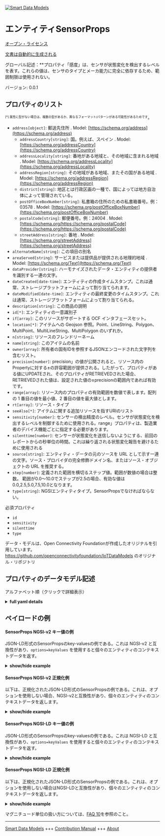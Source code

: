 <!-- 10-Header -->  
[![Smart Data Models](https://smartdatamodels.org/wp-content/uploads/2022/01/SmartDataModels_logo.png "Logo")](https://smartdatamodels.org)  
エンティティSensorProps  
=================<!-- /10-Header -->  
<!-- 15-License -->  
[オープン・ライセンス](https://github.com/smart-data-models//dataModel.OCF/blob/master/SensorProps/LICENSE.md)  
[文書は自動的に生成される](https://docs.google.com/presentation/d/e/2PACX-1vTs-Ng5dIAwkg91oTTUdt8ua7woBXhPnwavZ0FxgR8BsAI_Ek3C5q97Nd94HS8KhP-r_quD4H0fgyt3/pub?start=false&loop=false&delayms=3000#slide=id.gb715ace035_0_60)  
<!-- /15-License -->  
<!-- 20-Description -->  
グローバル記述：**プロパティ「感度」は、センサが状態変化を検出するレベルを表す。これらの値は、センサのタイプとメーカ能力に完全に依存するため、範囲制限は使用されない。  
バージョン: 0.0.1  
<!-- /20-Description -->  
<!-- 30-PropertiesList -->  

## プロパティのリスト  

<sup><sub>[*] 属性に型がない場合は、複数の型があるか、異なるフォーマット/パターンがある可能性があるためです</sub></sup>。  
- `address[object]`: 郵送先住所  . Model: [https://schema.org/address](https://schema.org/address)	- `addressCountry[string]`: 国。例えば、スペイン  . Model: [https://schema.org/addressCountry](https://schema.org/addressCountry)  
	- `addressLocality[string]`: 番地がある地域と、その地域に含まれる地域  . Model: [https://schema.org/addressLocality](https://schema.org/addressLocality)  
	- `addressRegion[string]`: その地域がある地域、またその国がある地域  . Model: [https://schema.org/addressRegion](https://schema.org/addressRegion)  
	- `district[string]`: 地区とは行政区画の一種で、国によっては地方自治体によって管理されている。    
	- `postOfficeBoxNumber[string]`: 私書箱の住所のための私書箱番号。例：03578  . Model: [https://schema.org/postOfficeBoxNumber](https://schema.org/postOfficeBoxNumber)  
	- `postalCode[string]`: 郵便番号。例：24004  . Model: [https://schema.org/https://schema.org/postalCode](https://schema.org/https://schema.org/postalCode)  
	- `streetAddress[string]`: 番地  . Model: [https://schema.org/streetAddress](https://schema.org/streetAddress)  
- `alternateName[string]`: この項目の別名  - `areaServed[string]`: サービスまたは提供品が提供される地理的地域  . Model: [https://schema.org/Text](https://schema.org/Text)- `dataProvider[string]`: ハーモナイズされたデータ・エンティティの提供者を識別する一連の文字。  - `dateCreated[date-time]`: エンティティの作成タイムスタンプ。これは通常、ストレージプラットフォームによって割り当てられます。  - `dateModified[date-time]`: エンティティの最終変更のタイムスタンプ。これは通常、ストレージプラットフォームによって割り当てられる。  - `description[string]`: この商品の説明  - `id[*]`: エンティティの一意識別子  - `if[array]`: このリソースがサポートする OCF インタフェースセット。  - `location[*]`: アイテムへの Geojson 参照。Point、LineString、Polygon、MultiPoint、MultiLineString、MultiPolygon のいずれか。  - `n[string]`: リソースのフレンドリーネーム  - `name[string]`: このアイテムの名前  - `owner[array]`: 所有者の固有IDを参照するJSONエンコードされた文字列を含むリスト。  - `precision[number]`: precision」の値が公開されると、リソース内のPropertyに対する±の許容範囲が提供される。したがって、プロパティがある値にUPDATEされ、そのプロパティがRETRIEVEDされた場合、RETRIEVEDされた値は、設定された値の±precisionの範囲内であれば有効です。  - `range[array]`: リソース内のプロパティの有効範囲を数値で表します。配列の 1 番目の値を最小値、2 番目の値を最大値とします。  - `rt[array]`: リソース・タイプ  - `seeAlso[*]`: アイテムに関する追加リソースを指すURIのリスト  - `sensitivity[number]`: センサーの検出精度のレベル。センサが状態変化を検出するレベルを制御するために使用される。range」プロパティは、製造業者のデバイス機能ごとに指定する必要があります。  - `silenttime[number]`: センサーが状態変化を送信しないようにする、前回のレポートからの秒単位の時間。これは繰り返される状態変化報告を避けるために使用される  - `source[string]`: エンティティ・データの元のソースを URL として示す一連の文字。ソース・プロバイダの完全修飾ドメイン名、またはソース・オブジェクトの URL を推奨する。  - `step[number]`: 定義された範囲を横切るステップ値。範囲が数値の場合は整数。  範囲が0.0～10.0でステップが2.5の場合、有効な値は0.0,2.5,5.0,7.5,10.0となります。  - `type[string]`: NGSIエンティティタイプ。SensorPropsでなければならない。  <!-- /30-PropertiesList -->  
<!-- 35-RequiredProperties -->  
必須プロパティ  
- `id`  - `sensitivity`  - `silenttime`  - `type`  <!-- /35-RequiredProperties -->  
<!-- 40-RequiredProperties -->  
データ・モデルは、Open Connectivity Foundationが作成したオリジナルを引用しています。https://github.com/openconnectivityfoundation/IoTDataModels のオリジナル・リポジトリ  
<!-- /40-RequiredProperties -->  
<!-- 50-DataModelHeader -->  
## プロパティのデータモデル記述  
アルファベット順（クリックで詳細表示）  
<!-- /50-DataModelHeader -->  
<!-- 60-ModelYaml -->  
<details><summary><strong>full yaml details</strong></summary>    
```yaml  
SensorProps:    
  description: 'This Resource describes the properties which guide the reporting of a state change of a Sensor.The Property ''silenttime'' represents the period after which a state change report was sent where the Sensor state change is not reported.The Property ''sensitivity'' represents the level at which the sensor detects a state change.These values are completely dependent on the type of Sensor and the manufacturer capability, so no range restrictions are used.The Properties ''range'', ''step'' and ''precision'' are only applied to the ''sensitivity'' Property.'    
  properties:    
    address:    
      description: The mailing address    
      properties:    
        addressCountry:    
          description: 'The country. For example, Spain'    
          type: string    
          x-ngsi:    
            model: https://schema.org/addressCountry    
            type: Property    
        addressLocality:    
          description: 'The locality in which the street address is, and which is in the region'    
          type: string    
          x-ngsi:    
            model: https://schema.org/addressLocality    
            type: Property    
        addressRegion:    
          description: 'The region in which the locality is, and which is in the country'    
          type: string    
          x-ngsi:    
            model: https://schema.org/addressRegion    
            type: Property    
        district:    
          description: 'A district is a type of administrative division that, in some countries, is managed by the local government'    
          type: string    
          x-ngsi:    
            type: Property    
        postOfficeBoxNumber:    
          description: 'The post office box number for PO box addresses. For example, 03578'    
          type: string    
          x-ngsi:    
            model: https://schema.org/postOfficeBoxNumber    
            type: Property    
        postalCode:    
          description: 'The postal code. For example, 24004'    
          type: string    
          x-ngsi:    
            model: https://schema.org/https://schema.org/postalCode    
            type: Property    
        streetAddress:    
          description: The street address    
          type: string    
          x-ngsi:    
            model: https://schema.org/streetAddress    
            type: Property    
        streetNr:    
          description: Number identifying a specific property on a public street    
          type: string    
          x-ngsi:    
            type: Property    
      type: object    
      x-ngsi:    
        model: https://schema.org/address    
        type: Property    
    alternateName:    
      description: An alternative name for this item    
      type: string    
      x-ngsi:    
        type: Property    
    areaServed:    
      description: The geographic area where a service or offered item is provided    
      type: string    
      x-ngsi:    
        model: https://schema.org/Text    
        type: Property    
    dataProvider:    
      description: A sequence of characters identifying the provider of the harmonised data entity    
      type: string    
      x-ngsi:    
        type: Property    
    dateCreated:    
      description: Entity creation timestamp. This will usually be allocated by the storage platform    
      format: date-time    
      type: string    
      x-ngsi:    
        type: Property    
    dateModified:    
      description: Timestamp of the last modification of the entity. This will usually be allocated by the storage platform    
      format: date-time    
      type: string    
      x-ngsi:    
        type: Property    
    description:    
      description: A description of this item    
      type: string    
      x-ngsi:    
        type: Property    
    id:    
      anyOf:    
        - description: Identifier format of any NGSI entity    
          maxLength: 256    
          minLength: 1    
          pattern: ^[\w\-\.\{\}\$\+\*\[\]`|~^@!,:\\]+$    
          type: string    
          x-ngsi:    
            type: Property    
        - description: Identifier format of any NGSI entity    
          format: uri    
          type: string    
          x-ngsi:    
            type: Property    
      description: Unique identifier of the entity    
      x-ngsi:    
        type: Property    
    if:    
      description: The OCF Interface set supported by this Resource    
      items:    
        enum:    
          - oic.if.rw    
          - oic.if.baseline    
        type: string    
      minItems: 2    
      readOnly: true    
      type: array    
      uniqueItems: true    
      x-ngsi:    
        type: Property    
    location:    
      description: 'Geojson reference to the item. It can be Point, LineString, Polygon, MultiPoint, MultiLineString or MultiPolygon'    
      oneOf:    
        - description: Geojson reference to the item. Point    
          properties:    
            bbox:    
              items:    
                type: number    
              minItems: 4    
              type: array    
            coordinates:    
              items:    
                type: number    
              minItems: 2    
              type: array    
            type:    
              enum:    
                - Point    
              type: string    
          required:    
            - type    
            - coordinates    
          title: GeoJSON Point    
          type: object    
          x-ngsi:    
            type: GeoProperty    
        - description: Geojson reference to the item. LineString    
          properties:    
            bbox:    
              items:    
                type: number    
              minItems: 4    
              type: array    
            coordinates:    
              items:    
                items:    
                  type: number    
                minItems: 2    
                type: array    
              minItems: 2    
              type: array    
            type:    
              enum:    
                - LineString    
              type: string    
          required:    
            - type    
            - coordinates    
          title: GeoJSON LineString    
          type: object    
          x-ngsi:    
            type: GeoProperty    
        - description: Geojson reference to the item. Polygon    
          properties:    
            bbox:    
              items:    
                type: number    
              minItems: 4    
              type: array    
            coordinates:    
              items:    
                items:    
                  items:    
                    type: number    
                  minItems: 2    
                  type: array    
                minItems: 4    
                type: array    
              type: array    
            type:    
              enum:    
                - Polygon    
              type: string    
          required:    
            - type    
            - coordinates    
          title: GeoJSON Polygon    
          type: object    
          x-ngsi:    
            type: GeoProperty    
        - description: Geojson reference to the item. MultiPoint    
          properties:    
            bbox:    
              items:    
                type: number    
              minItems: 4    
              type: array    
            coordinates:    
              items:    
                items:    
                  type: number    
                minItems: 2    
                type: array    
              type: array    
            type:    
              enum:    
                - MultiPoint    
              type: string    
          required:    
            - type    
            - coordinates    
          title: GeoJSON MultiPoint    
          type: object    
          x-ngsi:    
            type: GeoProperty    
        - description: Geojson reference to the item. MultiLineString    
          properties:    
            bbox:    
              items:    
                type: number    
              minItems: 4    
              type: array    
            coordinates:    
              items:    
                items:    
                  items:    
                    type: number    
                  minItems: 2    
                  type: array    
                minItems: 2    
                type: array    
              type: array    
            type:    
              enum:    
                - MultiLineString    
              type: string    
          required:    
            - type    
            - coordinates    
          title: GeoJSON MultiLineString    
          type: object    
          x-ngsi:    
            type: GeoProperty    
        - description: Geojson reference to the item. MultiLineString    
          properties:    
            bbox:    
              items:    
                type: number    
              minItems: 4    
              type: array    
            coordinates:    
              items:    
                items:    
                  items:    
                    items:    
                      type: number    
                    minItems: 2    
                    type: array    
                  minItems: 4    
                  type: array    
                type: array    
              type: array    
            type:    
              enum:    
                - MultiPolygon    
              type: string    
          required:    
            - type    
            - coordinates    
          title: GeoJSON MultiPolygon    
          type: object    
          x-ngsi:    
            type: GeoProperty    
      x-ngsi:    
        type: GeoProperty    
    n:    
      description: Friendly name of the Resource    
      maxLength: 64    
      readOnly: true    
      type: string    
      x-ngsi:    
        type: Property    
    name:    
      description: The name of this item    
      type: string    
      x-ngsi:    
        type: Property    
    owner:    
      description: A List containing a JSON encoded sequence of characters referencing the unique Ids of the owner(s)    
      items:    
        anyOf:    
          - description: Identifier format of any NGSI entity    
            maxLength: 256    
            minLength: 1    
            pattern: ^[\w\-\.\{\}\$\+\*\[\]`|~^@!,:\\]+$    
            type: string    
            x-ngsi:    
              type: Property    
          - description: Identifier format of any NGSI entity    
            format: uri    
            type: string    
            x-ngsi:    
              type: Property    
        description: Unique identifier of the entity    
        x-ngsi:    
          type: Property    
      type: array    
      x-ngsi:    
        type: Property    
    precision:    
      description: 'When exposed the value in ''precision'' provides a +/- tolerance against the Properties in the Resource. Thus if a Property is UPDATED to a value and that Property then RETRIEVED, the RETRIEVED value is valid if in the range of the set value +/- precision'    
      readOnly: true    
      type: number    
      x-ngsi:    
        type: Property    
    range:    
      description: 'The valid range for the Property in the Resource as a number. The first value in the array is the minimum value, the second value in the array is the maximum value'    
      items:    
        type: number    
      maxItems: 2    
      minItems: 2    
      readOnly: true    
      type: array    
      x-ngsi:    
        type: Property    
    rt:    
      description: The Resource Type    
      items:    
        enum:    
          - oic.r.sensor.props    
        maxLength: 64    
        type: string    
      minItems: 1    
      readOnly: true    
      type: array    
      uniqueItems: true    
      x-ngsi:    
        type: Property    
    seeAlso:    
      description: list of uri pointing to additional resources about the item    
      oneOf:    
        - items:    
            format: uri    
            type: string    
          minItems: 1    
          type: array    
        - format: uri    
          type: string    
      x-ngsi:    
        type: Property    
    sensitivity:    
      description: The level of the detection accuracy of the Sensor. This is used to control the level at which the Sensor detects a state change. The 'range' Property should be specified per manufacturer device capabilities    
      type: number    
      x-ngsi:    
        type: Property    
    silenttime:    
      description: The time in seconds from the previous report that the Sensor restrains from sending a state change. This is used to avoid repeated state change reports    
      type: number    
      x-ngsi:    
        type: Property    
    source:    
      description: 'A sequence of characters giving the original source of the entity data as a URL. Recommended to be the fully qualified domain name of the source provider, or the URL to the source object'    
      type: string    
      x-ngsi:    
        type: Property    
    step:    
      description: 'Step value across the defined range an integer when the range is a number.  This is the increment for valid values across the range; so if range is 0.0..10.0 and step is 2.5 then valid values are 0.0,2.5,5.0,7.5,10.0'    
      readOnly: true    
      type: number    
      x-ngsi:    
        type: Property    
    type:    
      description: NGSI entity type. It has to be SensorProps    
      enum:    
        - SensorProps    
      type: string    
      x-ngsi:    
        type: Property    
  required:    
    - silenttime    
    - sensitivity    
    - id    
    - type    
  type: object    
  x-derived-from: https://raw.githubusercontent.com/openconnectivityfoundation/IoTDataModels/master/SensorPropsResURI.swagger.json    
  x-disclaimer: 'Redistribution and use in source and binary forms, with or without modification, are permitted  provided that the license conditions are met. Copyleft (c) 2022 Contributors to Smart Data Models Program'    
  x-license-url: https://github.com/smart-data-models/dataModel.OCF/blob/master/SensorProps/LICENSE.md    
  x-model-schema: https://smart-data-models.github.io/dataModel.OCF/SensorProps/schema.json    
  x-model-tags: OCF    
  x-version: 0.0.1    
```  
</details>    
<!-- /60-ModelYaml -->  
<!-- 70-MiddleNotes -->  
<!-- /70-MiddleNotes -->  
<!-- 80-Examples -->  
## ペイロードの例  
#### SensorProps NGSI-v2 キー値の例  
JSON-LD形式のSensorPropsのkey-valuesの例である。これは NGSI-v2 と互換性があり、`options=keyValues` を使用すると個々のエンティティのコンテキストデータを返す。  
<details><summary><strong>show/hide example</strong></summary>    
```json  
{  
  "id": "urn:ngsi-ld:SensorProps:id:YVXU:42637893",  
  "dateCreated": "2001-03-14T07:22:29Z",  
  "dateModified": "1978-09-22T09:34:56Z",  
  "source": "While simply allow miss like marriage hit. Reveal author guess nearly enjoy.",  
  "name": "Ball financial head read. Stay trial must particularly question range or.",  
  "alternateName": "Front growth room. Study kid young pick.",  
  "description": "Their nature much up. Believe modern quickly particularly heavy better chair body. Great drive stop age loss.",  
  "dataProvider": "Of visit senior training book while happen word. Look improve daughter life explain area new. Place represent option can treat.",  
  "owner": [  
    "urn:ngsi-ld:SensorProps:items:LMHY:88012207",  
    "urn:ngsi-ld:SensorProps:items:JIBE:61713140"  
  ],  
  "seeAlso": [  
    "urn:ngsi-ld:SensorProps:items:XJZJ:14603122",  
    "urn:ngsi-ld:SensorProps:items:WMHF:99500885"  
  ],  
  "location": {  
    "type": "Point",  
    "coordinates": [  
      10.5752175,  
      -85.719918  
    ]  
  },  
  "address": {  
    "streetAddress": "Of answer cost they soldier image. Serve pull air lay. Structure phone be trade trial those. Position special meeting trip gun second.",  
    "addressLocality": "Standard machine final if read economy. Chair decide under action the notice.",  
    "addressRegion": "One glass pass we. Week production put. Today nice collection look next account determine.",  
    "addressCountry": "Fund place case less wear item article. Customer instead according or better.",  
    "postalCode": "Several reduce rock yet book. Dog sit traditional one network Republican. Great church yard within mission million.",  
    "postOfficeBoxNumber": "Situation enjoy show. Lose from style pretty here. Such chair father prove radio."  
  },  
  "areaServed": "Challenge after behavior again cell because.",  
  "rt": [  
    "oic.r.sensor.props",  
    "oic.r.sensor.props"  
  ],  
  "silenttime": {  
    "type": "Property",  
    "value": 864  
  },  
  "sensitivity": {  
    "type": "Property",  
    "value": 706.5  
  },  
  "n": "Management alone morning million public travel. Sit guess staff once marriage. Wrong describe office seven bit miss off.",  
  "range": [  
    846.0,  
    714.8  
  ],  
  "step": {  
    "type": "Property",  
    "value": 782.2  
  },  
  "precision": {  
    "type": "Property",  
    "value": 770.3  
  },  
  "if": [  
    "oic.if.baseline",  
    "oic.if.baseline"  
  ],  
  "type": "SensorProps"  
}  
```  
</details>  
#### SensorProps NGSI-v2 正規化例  
以下は、正規化されたJSON-LD形式のSensorPropsの例である。これは、オプションを使用しない場合、NGSI-v2と互換性があり、個々のエンティティのコンテキストデータを返します。  
<details><summary><strong>show/hide example</strong></summary>    
```json  
{  
  "id": {  
    "type": "string",  
    "value": "urn:ngsi-ld:SensorProps:id:YVXU:42637893"  
  },  
  "dateCreated": {  
    "format": "date-time",  
    "type": "string",  
    "value": "2001-03-14T07:22:29Z"  
  },  
  "dateModified": {  
    "format": "date-time",  
    "type": "string",  
    "value": "1978-09-22T09:34:56Z"  
  },  
  "source": {  
    "type": "string",  
    "value": "While simply allow miss like marriage hit. Reveal author guess nearly enjoy."  
  },  
  "name": {  
    "type": "string",  
    "value": "Ball financial head read. Stay trial must particularly question range or."  
  },  
  "alternateName": {  
    "type": "string",  
    "value": "Front growth room. Study kid young pick."  
  },  
  "description": {  
    "type": "string",  
    "value": "Their nature much up. Believe modern quickly particularly heavy better chair body. Great drive stop age loss."  
  },  
  "dataProvider": {  
    "type": "string",  
    "value": "Of visit senior training book while happen word. Look improve daughter life explain area new. Place represent option can treat."  
  },  
  "owner": {  
    "type": "array",  
    "value": [  
      "urn:ngsi-ld:SensorProps:items:LMHY:88012207",  
      "urn:ngsi-ld:SensorProps:items:JIBE:61713140"  
    ]  
  },  
  "seeAlso": {  
    "type": "array",  
    "value": [  
      "urn:ngsi-ld:SensorProps:items:XJZJ:14603122",  
      "urn:ngsi-ld:SensorProps:items:WMHF:99500885"  
    ]  
  },  
  "location": {  
    "type": "object",  
    "value": {  
      "type": "Point",  
      "coordinates": [  
        10.5752175,  
        -85.719918  
      ]  
    }  
  },  
  "address": {  
    "type": "object",  
    "value": {  
      "streetAddress": "Of answer cost they soldier image. Serve pull air lay. Structure phone be trade trial those. Position special meeting trip gun second.",  
      "addressLocality": "Standard machine final if read economy. Chair decide under action the notice.",  
      "addressRegion": "One glass pass we. Week production put. Today nice collection look next account determine.",  
      "addressCountry": "Fund place case less wear item article. Customer instead according or better.",  
      "postalCode": "Several reduce rock yet book. Dog sit traditional one network Republican. Great church yard within mission million.",  
      "postOfficeBoxNumber": "Situation enjoy show. Lose from style pretty here. Such chair father prove radio."  
    }  
  },  
  "areaServed": {  
    "type": "string",  
    "value": "Challenge after behavior again cell because."  
  },  
  "rt": {  
    "type": "array",  
    "value": [  
      "oic.r.sensor.props",  
      "oic.r.sensor.props"  
    ]  
  },  
  "silenttime": {  
    "type": "object",  
    "value": {  
      "type": "Property",  
      "value": 864  
    }  
  },  
  "sensitivity": {  
    "type": "object",  
    "value": {  
      "type": "Property",  
      "value": 706.5  
    }  
  },  
  "n": {  
    "type": "string",  
    "value": "Management alone morning million public travel. Sit guess staff once marriage. Wrong describe office seven bit miss off."  
  },  
  "range": {  
    "type": "array",  
    "value": [  
      846.0,  
      714.8  
    ]  
  },  
  "step": {  
    "type": "object",  
    "value": {  
      "type": "Property",  
      "value": 782.2  
    }  
  },  
  "precision": {  
    "type": "object",  
    "value": {  
      "type": "Property",  
      "value": 770.3  
    }  
  },  
  "if": {  
    "type": "array",  
    "value": [  
      "oic.if.baseline",  
      "oic.if.baseline"  
    ]  
  },  
  "type": {  
    "type": "string",  
    "value": "SensorProps"  
  }  
}  
```  
</details>  
#### SensorProps NGSI-LD キー値の例  
JSON-LD形式のSensorPropsのkey-valuesの例である。これは NGSI-LD と互換性があり、`options=keyValues` を使用すると個々のエンティティのコンテキストデータを返す。  
<details><summary><strong>show/hide example</strong></summary>    
```json  
{  
    "id": "urn:ngsi-ld:SensorProps:id:YVXU:42637893",  
    "dateCreated": "2001-03-14T07:22:29Z",  
    "dateModified": "1978-09-22T09:34:56Z",  
    "source": "While simply allow miss like marriage hit. Reveal author guess nearly enjoy.",  
    "name": "Ball financial head read. Stay trial must particularly question range or.",  
    "alternateName": "Front growth room. Study kid young pick.",  
    "description": "Their nature much up. Believe modern quickly particularly heavy better chair body. Great drive stop age loss.",  
    "dataProvider": "Of visit senior training book while happen word. Look improve daughter life explain area new. Place represent option can treat.",  
    "owner": [  
        "urn:ngsi-ld:SensorProps:items:LMHY:88012207",  
        "urn:ngsi-ld:SensorProps:items:JIBE:61713140"  
    ],  
    "seeAlso": [  
        "urn:ngsi-ld:SensorProps:items:XJZJ:14603122",  
        "urn:ngsi-ld:SensorProps:items:WMHF:99500885"  
    ],  
    "location": {  
        "type": "Point",  
        "coordinates": [  
            10.5752175,  
            -85.719918  
        ]  
    },  
    "address": {  
        "streetAddress": "Of answer cost they soldier image. Serve pull air lay. Structure phone be trade trial those. Position special meeting trip gun second.",  
        "addressLocality": "Standard machine final if read economy. Chair decide under action the notice.",  
        "addressRegion": "One glass pass we. Week production put. Today nice collection look next account determine.",  
        "addressCountry": "Fund place case less wear item article. Customer instead according or better.",  
        "postalCode": "Several reduce rock yet book. Dog sit traditional one network Republican. Great church yard within mission million.",  
        "postOfficeBoxNumber": "Situation enjoy show. Lose from style pretty here. Such chair father prove radio."  
    },  
    "areaServed": "Challenge after behavior again cell because.",  
    "rt": [  
        "oic.r.sensor.props",  
        "oic.r.sensor.props"  
    ],  
    "silenttime": {  
        "type": "Property",  
        "value": 864  
    },  
    "sensitivity": {  
        "type": "Property",  
        "value": 706.5  
    },  
    "n": "Management alone morning million public travel. Sit guess staff once marriage. Wrong describe office seven bit miss off.",  
    "range": [  
        846.0,  
        714.8  
    ],  
    "step": {  
        "type": "Property",  
        "value": 782.2  
    },  
    "precision": {  
        "type": "Property",  
        "value": 770.3  
    },  
    "if": [  
        "oic.if.baseline",  
        "oic.if.baseline"  
    ],  
    "type": "SensorProps",  
    "@context": [  
        "https://smartdatamodels.org/context.jsonld",  
        "https://raw.githubusercontent.com/smart-data-models/dataModel.OCF/master/context.jsonld"  
    ]  
}  
```  
</details>  
#### SensorProps NGSI-LD 正規化例  
以下は、正規化されたJSON-LD形式のSensorPropsの例である。これは、オプションを使用しない場合はNGSI-LDと互換性があり、個々のエンティティのコンテキストデータを返します。  
<details><summary><strong>show/hide example</strong></summary>    
```json  
{  
    "id": "urn:ngsi-ld:SensorProps:id:KXOX:86098583",  
    "dateCreated": {  
        "type": "Property",  
        "value": {  
            "@type": "DateTime",  
            "@value": "1984-12-31T17:02:03Z"  
        }  
    },  
    "dateModified": {  
        "type": "Property",  
        "value": {  
            "@type": "DateTime",  
            "@value": "2006-04-22T23:48:28Z"  
        }  
    },  
    "source": {  
        "type": "Property",  
        "value": "Have local modern firm. Mr total not election enough."  
    },  
    "name": {  
        "type": "Property",  
        "value": "Indicate crime compare partner. Marriage officer she old sign view act husband."  
    },  
    "alternateName": {  
        "type": "Property",  
        "value": "Ahead imagine health station fear. Voice share society despite himself both. Style plan green pattern into up animal."  
    },  
    "description": {  
        "type": "Property",  
        "value": "City way economic hit make cell goal. Place apply administration little prevent. Security same teacher police same until art cold."  
    },  
    "dataProvider": {  
        "type": "Property",  
        "value": "Apply job work discover maintain. Feel father prepare positive. Material ask compare yourself."  
    },  
    "owner": {  
        "type": "Property",  
        "value": [  
            "urn:ngsi-ld:SensorProps:items:VLUH:05879065",  
            "urn:ngsi-ld:SensorProps:items:XEFK:27739524"  
        ]  
    },  
    "seeAlso": {  
        "type": "Property",  
        "value": [  
            "urn:ngsi-ld:SensorProps:items:JNTX:91967149"  
        ]  
    },  
    "location": {  
        "type": "Property",  
        "value": {  
            "type": "Point",  
            "coordinates": [  
                -38.0434205,  
                -34.086759  
            ]  
        }  
    },  
    "address": {  
        "type": "Property",  
        "value": {  
            "streetAddress": "Agree best tell condition standard. Care rock surface organization various field. Receive fly reveal pass owner.",  
            "addressLocality": "Argue more poor board bring individual. Detail while next model no. Big ball data daughter region sister.",  
            "addressRegion": "Ready certain him spend save me Mrs. Main pattern second place. Score network share remain production step task major.",  
            "addressCountry": "Wife player good. Activity place meeting who western bring town.",  
            "postalCode": "Hour effort marriage talk. Floor quite call stuff tonight ever. Energy win improve tell miss eye just travel.",  
            "postOfficeBoxNumber": "Window especially bad. Either try development science stand on. Despite per lose fill."  
        }  
    },  
    "areaServed": {  
        "type": "Property",  
        "value": "Quite mind draw decide. Win my say office computer pressure."  
    },  
    "rt": {  
        "type": "Property",  
        "value": [  
            "oic.r.sensor.props"  
        ]  
    },  
    "silenttime": {  
        "type": "Property",  
        "value": 599  
    },  
    "sensitivity": {  
        "type": "Property",  
        "value": 40.5  
    },  
    "n": {  
        "type": "Property",  
        "value": "Better hospital offer indeed."  
    },  
    "range": {  
        "type": "Property",  
        "value": [  
            818.0,  
            689.1  
        ]  
    },  
    "step": {  
        "type": "Property",  
        "value": 580.4  
    },  
    "precision": {  
        "type": "Property",  
        "value": 698.4  
    },  
    "if": {  
        "type": "Property",  
        "value": [  
            "oic.if.rw",  
            "oic.if.rw"  
        ]  
    },  
    "type": "SensorProps",  
    "@context": [  
        "https://smartdatamodels.org/context.jsonld",  
        "https://raw.githubusercontent.com/smart-data-models/dataModel.OCF/master/context.jsonld"  
    ]  
}  
```  
</details><!-- /80-Examples -->  
<!-- 90-FooterNotes -->  
<!-- /90-FooterNotes -->  
<!-- 95-Units -->  
マグニチュード単位の扱い方については、[FAQ 10](https://smartdatamodels.org/index.php/faqs/)を参照のこと。  
<!-- /95-Units -->  
<!-- 97-LastFooter -->  
---  
[Smart Data Models](https://smartdatamodels.org) +++ [Contribution Manual](https://bit.ly/contribution_manual) +++ [About](https://bit.ly/Introduction_SDM)<!-- /97-LastFooter -->  
